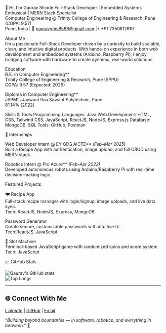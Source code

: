 👋 Hi, I'm Gaurav Shinde
 Full-Stack Developer | Embedded Systems Enthusiast | MERN Stack Specialist  
 Computer Engineering @ Trinity College of Engineering & Research, Pune (CGPA: 9.57)  
 Pune, India | 📧 gauravgms8588@gmail.com | 📞 +91 7350812619  

About Me  
I’m a passionate Full-Stack Developer driven by a curiosity to build scalable, clean, and intuitive digital products. With hands-on experience in both web development and embedded systems (Arduino, Raspberry Pi), I enjoy bridging software with hardware to create dynamic, real-world solutions.

 Education  
B.E. in Computer Engineering**  
Trinity College of Engineering & Research, Pune (SPPU)  
CGPA: 9.57 (Expected: 2026)  

Diploma in Computer Engineering**  
JSPM's Jaywant Rao Sawant Polytechnic, Pune  
81.14% (2022)  

Skills & Tools
Programming Languages: Java
Web Development: HTML, CSS, Tailwind CSS, JavaScript, ReactJS, NodeJS, Express.js
Database: MongoDB, SQL
Tools: GitHub, Postman

💼 Internships

Web Developer Intern @ EY GDS AICTE** *(Feb–Mar 2025)*  
Built a Recipe App with authentication, image upload, and full CRUD using MERN stack.

Robotics Intern @ Pro Azure** *(Feb–Apr 2022)*  
Developed autonomous robots using Arduino/Raspberry Pi with real-time decision-making logic.


 Featured Projects

🍽️ Recipe App  
Full-stack recipe manager with login/signup, image uploads, and live data sync.  
Tech: ReactJS, NodeJS, Express, MongoDB    

Password Generator  
Create secure, customizable passwords with intuitive UI.  
Tech:ReactJS, JavaScript  

🎰 Slot Machine  
Terminal-based JavaScript game with randomized spins and score system.  
Tech: JavaScript  



📈 GitHub Stats

![Gaurav's GitHub stats](https://github-readme-stats.vercel.app/api?username=gauravgms&show_icons=true&theme=radical)  
![Top Langs](https://github-readme-stats.vercel.app/api/top-langs/?username=gauravgms&layout=compact)

---

## 🌐 Connect With Me  
[LinkedIn](#) | [GitHub](#) | [Email](mailto:gauravgms8588@gmail.com)  

_“Building beyond boundaries — in software, robotics, and everything in between.”_ 🚀


